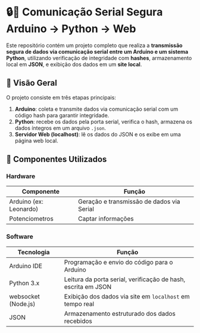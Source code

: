 # 🔒📡 Comunicação Serial Segura Arduino → Python → Web

Este repositório contém um projeto completo que realiza a **transmissão segura de dados via comunicação serial entre um Arduino e um sistema Python**, utilizando verificação de integridade com **hashes**, armazenamento local em **JSON**, e exibição dos dados em um **site local**.

## 🧠 Visão Geral

O projeto consiste em três etapas principais:

1. **Arduino**: coleta e transmite dados via comunicação serial com um código hash para garantir integridade.
2. **Python**: recebe os dados pela porta serial, verifica o hash, armazena os dados íntegros em um arquivo `.json`.
3. **Servidor Web (localhost)**: lê os dados do JSON e os exibe em uma página web local.


## 🔧 Componentes Utilizados

### Hardware

| Componente           | Função                                         |
|----------------------|-----------------------------------------------|
| Arduino (ex: Leonardo)| Geração e transmissão de dados via Serial     |
| Potenciometros        | Captar informações                            |


### Software

| Tecnologia         | Função                                                                 |
|--------------------|------------------------------------------------------------------------|
| Arduino IDE        | Programação e envio do código para o Arduino                          |
| Python 3.x         | Leitura da porta serial, verificação de hash, escrita em JSON         |
| websocket (Node.js)| Exibição dos dados via site em `localhost` em tempo real              |
| JSON               | Armazenamento estruturado dos dados recebidos                         |

